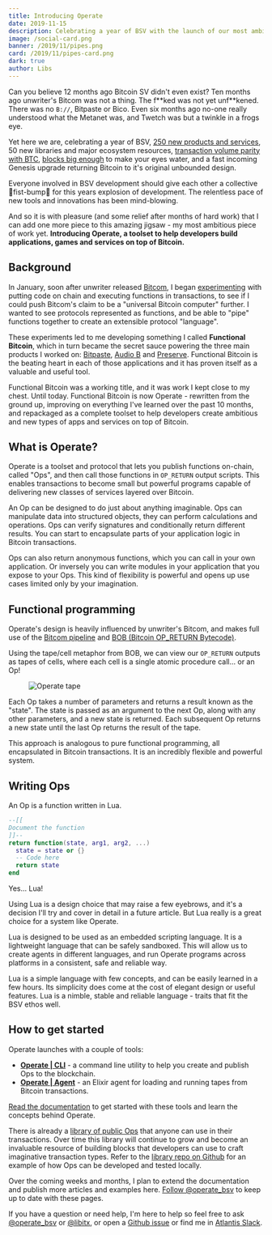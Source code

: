 ```yaml
---
title: Introducing Operate
date: 2019-11-15
description: Celebrating a year of BSV with the launch of our most ambitious project yet.
image: /social-card.png
banner: /2019/11/pipes.png
card: /2019/11/pipes-card.png
dark: true
author: Libs
---
```


Can you believe 12 months ago Bitcoin SV didn't even exist? Ten months ago unwriter's Bitcom was not a thing. The f\*\*ked was not yet unf\*\*kened. There was no `B://`, Bitpaste or Bico. Even six months ago no-one really understood what the Metanet was, and Twetch was but a twinkle in a frogs eye.

Yet here we are, celebrating a year of BSV, [250 new products and services](https://twitter.com/PeergameCom/status/1191990553442783232), 50 new libraries and major ecosystem resources, [transaction volume parity with BTC](https://twitter.com/_unwriter/status/1187436107807543300), [blocks big enough](https://stn.satoshi.io/block-height/4185) to make your eyes water, and a fast incoming Genesis upgrade returning Bitcoin to it's original unbounded design.

Everyone involved in BSV development should give each other a collective 🤜fist-bump🤛 for this years explosion of development. The relentless pace of new tools and innovations has been mind-blowing.

And so it is with pleasure (and some relief after months of hard work) that I can add one more piece to this amazing jigsaw - my most ambitious piece of work yet. **Introducing Operate, a toolset to help developers build applications, games and services on top of Bitcoin.**

## Background

In January, soon after unwriter released [Bitcom](https://bitcom.planaria.network), I began [experimenting](https://github.com/libitx/functional-bitcoin) with putting code on chain and executing functions in transactions, to see if I could push Bitcom's claim to be a "universal Bitcoin computer" further. I wanted to see protocols represented as functions, and be able to "pipe" functions together to create an extensible protocol "language".

These experiments led to me developing something I called **Functional Bitcoin**, which in turn became the secret sauce powering the three main products I worked on: [Bitpaste](https://www.bitpaste.app), [Audio B](https://www.audiob.app) and [Preserve](https://preserve.bitpaste.app). Functional Bitcoin is the beating heart in each of those applications and it has proven itself as a valuable and useful tool.

Functional Bitcoin was a working title, and it was work I kept close to my chest. Until today. Functional Bitcoin is now Operate - rewritten from the ground up, improving on everything I've learned over the past 10 months, and repackaged as a complete toolset to help developers create ambitious and new types of apps and services on top of Bitcoin.

## What is Operate?

Operate is a toolset and protocol that lets you publish functions on-chain, called "Ops", and then call those functions in `OP_RETURN` output scripts. This enables transactions to become small but powerful programs capable of delivering new classes of services layered over Bitcoin.

An Op can be designed to do just about anything imaginable. Ops can manipulate data into structured objects, they can perform calculations and operations. Ops can verify signatures and conditionally return different results. You can start to encapsulate parts of your application logic in Bitcoin transactions.

Ops can also return anonymous functions, which you can call in your own application. Or inversely you can write modules in your application that you expose to your Ops. This kind of flexibility is powerful and opens up use cases limited only by your imagination.

## Functional programming

Operate's design is heavily influenced by unwriter's Bitcom, and makes full use of the [Bitcom pipeline](https://github.com/unwriter/Bitcom/issues/2) and [BOB (Bitcoin OP_RETURN Bytecode)](https://medium.com/@_unwriter/hello-bob-94701d278afb).

Using the tape/cell metaphor from BOB, we can view our `OP_RETURN` outputs as tapes of cells, where each cell is a single atomic procedure call... or an Op!

<figure class="mv4 mh0 pa0">
  <img src="~@assets/images/cells.png"
    srcset="~@assets/images/cells@2x.png 2x"
    alt="Operate tape" />
</figure>

Each Op takes a number of parameters and returns a result known as the "state". The state is passed as an argument to the next Op, along with any other parameters, and a new state is returned. Each subsequent Op returns a new state until the last Op returns the result of the tape.

This approach is analogous to pure functional programming, all encapsulated in Bitcoin transactions. It is an incredibly flexible and powerful system.

## Writing Ops

An Op is a function written in Lua.

```lua
--[[
Document the function
]]--
return function(state, arg1, arg2, ...)
  state = state or {}
  -- Code here
  return state
end
```

Yes... Lua!

Using Lua is a design choice that may raise a few eyebrows, and it's a decision I'll try and cover in detail in a future article. But Lua really is a great choice for a system like Operate.

Lua is designed to be used as an embedded scripting language. It is a lightweight language that can be safely sandboxed. This will allow us to create agents in different languages, and run Operate programs across platforms in a consistent, safe and reliable way.

Lua is a simple language with few concepts, and can be easily learned in a few hours. Its simplicity does come at the cost of elegant design or useful features. Lua is a nimble, stable and reliable language - traits that fit the BSV ethos well.

## How to get started

Operate launches with a couple of tools:

* [**Operate | CLI**](https://www.npmjs.com/package/@operate/cli) - a command line utility to help you create and publish Ops to the blockchain.
* [**Operate | Agent**](https://hexdocs.pm/operate/Operate.html) - an Elixir agent for loading and running tapes from Bitcoin transactions.

[Read the documentation](/docs) to get started with these tools and learn the concepts behind Operate.

There is already a [library of public Ops](/library) that anyone can use in their transactions. Over time this library will continue to grow and become an invaluable resource of building blocks that developers can use to craft imaginative transaction types. Refer to the [library repo on Github](https://github.com/operate-bsv/op_library) for an example of how Ops can be developed and tested locally.

Over the coming weeks and months, I plan to extend the documentation and publish more articles and examples here. [Follow @operate_bsv](https://twitter.com/operate_bsv) to keep up to date with these pages.

If you have a question or need help, I'm here to help so feel free to ask [@operate_bsv](https://twitter.com/operate_bsv) or [@libitx](https://twitter.com/libitx), or open a [Github issue](https://github.com/operate-bsv) or find me in [Atlantis Slack](https://bitdb.network/atlantis).
